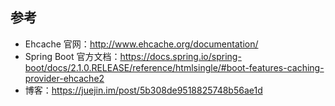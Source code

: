 ## 参考

- Ehcache 官网：http://www.ehcache.org/documentation/
- Spring Boot 官方文档：https://docs.spring.io/spring-boot/docs/2.1.0.RELEASE/reference/htmlsingle/#boot-features-caching-provider-ehcache2
- 博客：https://juejin.im/post/5b308de9518825748b56ae1d
